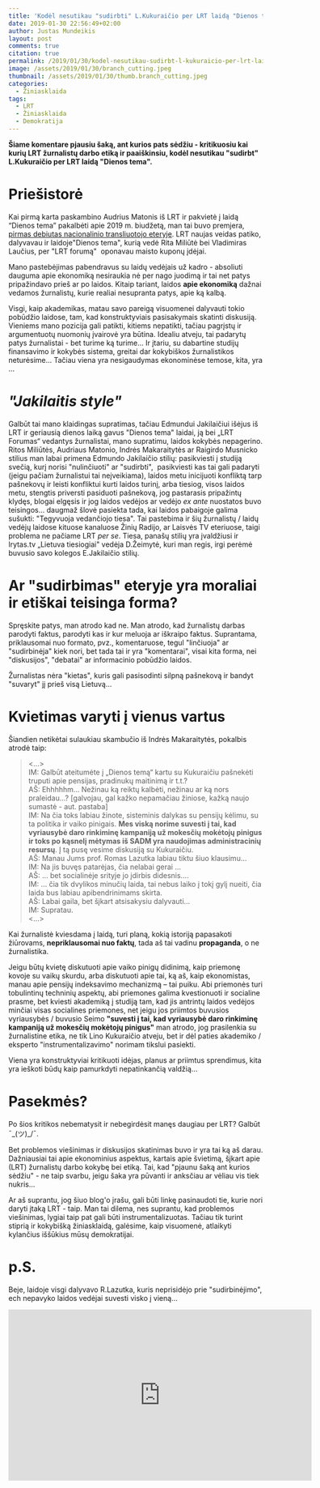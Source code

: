 ```yaml
---
title: 'Kodėl nesutikau "sudirbti" L.Kukuraičio per LRT laidą "Dienos tema"'
date: 2019-01-30 22:56:49+02:00
author: Justas Mundeikis
layout: post
comments: true
citation: true
permalink: /2019/01/30/kodel-nesutikau-sudirbt-l-kukuraicio-per-lrt-laida-dienos-tema/
image: /assets/2019/01/30/branch_cutting.jpeg
thumbnail: /assets/2019/01/30/thumb.branch_cutting.jpeg
categories:
  - Žiniasklaida
tags:
  - LRT
  - Žiniasklaida
  - Demokratija
---
```


**Šiame komentare pjausiu šaką, ant kurios pats sėdžiu - kritikuosiu kai kurių LRT žurnalistų darbo etiką ir paaiškinsiu, kodėl nesutikau "sudirbt" L.Kukuraičio per LRT laidą "Dienos tema".**<!--more-->

# Priešistorė

Kai pirmą karta paskambino Audrius Matonis iš LRT ir pakvietė į laidą “Dienos tema” pakalbėti apie 2019 m. biudžetą, man tai buvo premjera, [pirmas debiutas nacionalinio transliuotojo eteryje](https://www.youtube.com/watch?v=2WbmNpIe2vc). LRT naujas veidas patiko, dalyvavau ir laidoje"Dienos tema", kurią vedė Rita Miliūtė bei Vladimiras Laučius, per "LRT forumą"  oponavau maisto kuponų įdėjai.

Mano pastebėjimas pabendravus su laidų vedėjais už kadro - absoliuti dauguma apie ekonomiką nesiraukia nė per nago juodimą ir tai net patys pripažindavo prieš ar po laidos. Kitaip tariant, laidos **apie ekonomiką** dažnai vedamos žurnalistų, kurie realiai nesupranta patys, apie ką kalbą.

Visgi, kaip akademikas, matau savo pareigą visuomenei dalyvauti tokio pobūdžio laidose, tam, kad konstruktyviais pasisakymais skatinti diskusiją. Vieniems mano pozicija gali patikti, kitiems nepatikti, tačiau pagrįstų ir argumentuotų nuomonių įvairovė yra būtina. Idealiu atveju, tai padarytų patys žurnalistai - bet turime ką turime... Ir įtariu, su dabartine studijų finansavimo ir kokybės sistema, greitai dar kokybiškos žurnalistikos neturėsime... Tačiau viena yra nesigaudymas ekonominėse temose, kita, yra ...

# *"Jakilaitis style"*

Galbūt tai mano klaidingas supratimas, tačiau Edmundui Jakilaičiui išėjus iš LRT ir geriausią dienos laiką gavus "Dienos tema" laidai, ją bei „LRT Forumas“ vedantys žurnalistai, mano supratimu, laidos kokybės nepagerino. Ritos Miliūtės, Audriaus Matonio, Indrės Makaraitytės ar Raigirdo Musnicko stilius man labai primena Edmundo Jakilaičio stilių: pasikviesti į studiją svečią, kurį norisi "nulinčiuoti" ar "sudirbti",  pasikviesti kas tai gali padaryti (jeigu pačiam žurnalistui tai neįveikiama), laidos metu inicijuoti konfliktą tarp pašnekovų ir leisti konfliktui kurti laidos turinį, arba tiesiog, visos laidos metu, stengtis priversti pasiduoti pašnekovą, jog pastarasis pripažintų klydęs, blogai elgęsis ir jog laidos vedėjos ar vedėjo *ex ante* nuostatos buvo teisingos... daugmaž šlovė pasiekta tada, kai laidos pabaigoje galima sušukti: "Tegyvuoja vedančiojo tiesa". Tai pastebima ir šių žurnalistų / laidų vedėjų laidose kituose kanaluose Žinių Radijo, ar Laisvės TV eteriuose, taigi problema ne pačiame LRT *per se*.
Tiesa, panašų stilių yra įvaldžiusi ir lrytas.tv „Lietuva tiesiogiai" vedėja D.Žeimytė, kuri man regis, irgi perėmė buvusio savo kolegos E.Jakilaičio stilių.

# Ar "sudirbimas" eteryje yra moraliai ir etiškai teisinga forma?

Spręskite patys, man atrodo kad ne. Man atrodo, kad žurnalistų darbas parodyti faktus, parodyti kas ir kur meluoja ar iškraipo faktus. Suprantama, priklausomai nuo formato, pvz., komentaruose, tegul "linčiuoja" ar "sudirbinėja" kiek nori, bet tada tai ir yra "komentarai", visai kita forma, nei "diskusijos", "debatai" ar informacinio pobūdžio laidos.

Žurnalistas nėra "kietas", kuris gali pasisodinti silpną pašnekovą ir bandyt "suvaryt" jį prieš visą Lietuvą...

# Kvietimas varyti į vienus vartus

Šiandien netikėtai sulaukiau skambučio iš Indrės Makaraitytės, pokalbis atrodė taip:

><...><br>
IM: Galbūt ateitumėte į „Dienos temą“ kartu su Kukuraičiu pašnekėti truputi apie pensijas, pradinukų maitinimą ir t.t.?<br>
AŠ: Ehhhhhm... Nežinau ką reiktų kalbėti, nežinau ar ką nors praleidau...? [galvojau, gal kažko nepamačiau žiniose, kažką naujo sumastė - aut. pastaba]<br>
IM: Na čia toks labiau žinote, sisteminis dalykas su pensijų kėlimu, su ta politika ir vaiko pinigais. **Mes viską norime suvesti į tai, kad vyriausybė daro rinkiminę kampaniją už mokesčių mokėtojų pinigus ir toks po kąsnelį mėtymas iš SADM yra naudojimas administracinių resursų**. Į tą pusę vesime diskusiją su Kukuraičiu.<br>
AŠ: Manau Jums prof. Romas Lazutka labiau tiktu šiuo klausimu...<br>
IM: Na jis buvęs patarėjas, čia nelabai gerai ...<br>
AŠ: ... bet socialinėje srityje jo įdirbis didesnis….<br>
IM: ... čia tik dvylikos minučių laida, tai nebus laiko į tokį gylį nueiti, čia laida bus labiau apibendrinimams skirta.<br>
AŠ: Labai gaila, bet šįkart atsisakysiu dalyvauti...<br>
IM: Supratau.<br>
<...>

Kai žurnalistė kviesdama į laidą, turi planą, kokią istoriją papasakoti žiūrovams, **nepriklausomai nuo faktų**, tada aš tai vadinu **propaganda**, o ne žurnalistika.

Jeigu būtų kvietę diskutuoti apie vaiko pinigų didinimą, kaip priemonę kovoje su vaikų skurdu, arba diskutuoti apie tai, ką aš, kaip ekonomistas, manau apie pensijų indeksavimo mechanizmą – tai puiku. Abi priemonės turi tobulintinų techninių aspektų, abi priemones galima kvestionuoti ir socialine prasme, bet kviesti akademiką į studiją tam, kad jis antrintų laidos vedėjos minčiai visas socialines priemones, net jeigu jos priimtos buvusios vyriausybės / buvusio Seimo **"suvesti į tai, kad vyriausybė daro rinkiminę kampaniją už mokesčių mokėtojų pinigus"** man atrodo, jog prasilenkia su žurnalistine etika, ne tik Lino Kukuraičio atveju, bet ir dėl paties akademiko / eksperto "instrumentalizavimo" norimam tikslui pasiekti.

Viena yra konstruktyviai kritikuoti idėjas, planus ar priimtus sprendimus, kita yra ieškoti būdų kaip pamurkdyti nepatinkančią valdžią...

# Pasekmės?

Po šios kritikos nebematysit ir nebegirdėsit manęs daugiau per LRT? Galbūt ¯\_(ツ)_/¯.

Bet problemos viešinimas ir diskusijos skatinimas buvo ir yra tai ką aš darau. Dažniausiai tai apie ekonominius aspektus, kartais apie švietimą, šįkart apie (LRT) žurnalistų darbo kokybę bei etiką. Tai, kad "pjaunu šaką ant kurios sėdžiu" - ne taip svarbu, jeigu šaka yra pūvanti ir anksčiau ar vėliau vis tiek nukris...

Ar aš suprantu, jog šiuo blog'o įrašu, gali būti linkę pasinaudoti tie, kurie nori daryti įtaką LRT - taip. Man tai dilema, nes suprantu, kad problemos viešinimas, lygiai taip pat gali būti instrumentalizuotas. Tačiau tik turint stiprią ir kokybišką žiniasklaidą, galėsime, kaip visuomenė, atlaikyti kylančius iššūkius mūsų demokratijai.

# p.S.

Beje, laidoje visgi dalyvavo R.Lazutka, kuris neprisidėjo prie "sudirbinėjimo", ech nepavyko laidos vedėjai suvesti visko į vieną...

<iframe src="https://www.lrt.lt/mediateka/irasas/1013711539?embed" width="600px" height="337.5" frameborder="0" scrolling="no"><span style="display: inline-block; width: 0px; overflow: hidden; line-height: 0;" data-mce-type="bookmark" class="mce_SELRES_start">﻿</span></iframe>
